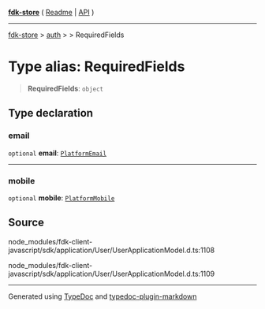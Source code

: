 [**fdk-store**](../../../README.md) ( [Readme](../../../README.md) \| [API](../../../API.md) )

---

[fdk-store](../../../API.md) > [auth](../../README.md) > [<internal>](../README.md) > RequiredFields

# Type alias: RequiredFields

> **RequiredFields**: `object`

## Type declaration

### email

`optional` **email**: [`PlatformEmail`](type-alias.PlatformEmail.md)

---

### mobile

`optional` **mobile**: [`PlatformMobile`](type-alias.PlatformMobile.md)

## Source

node_modules/fdk-client-javascript/sdk/application/User/UserApplicationModel.d.ts:1108

node_modules/fdk-client-javascript/sdk/application/User/UserApplicationModel.d.ts:1109

---

Generated using [TypeDoc](https://typedoc.org/) and [typedoc-plugin-markdown](https://www.npmjs.com/package/typedoc-plugin-markdown)
